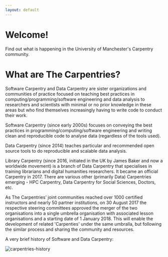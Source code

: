 ```yaml
---
layout: default
---
```


# Welcome!
Find out what is happening in the University of Manchester's Carpentry community.

# What are The Carpentries?

Software Carpentry and Data Carpentry are sister organizations and communities of practice focused on teaching best practices in computing/programming/software engineering and data analysis to researchers and scientists with minimal or no prior knowledge in these areas but who find themselves increasingly having to write code to conduct their work. 

Software Carpentry (since early 2000s) focuses on conveying the best practices in programming/computing/software engineering and writing clean and reproducible code to analyse data (regardless of the tools used). 

Data Carpentry (since 2014) teaches particular and recommended open source tools to do reproducible and scalable data analysis. 

Library Carpentry (since 2016, initiated in the UK by James Baker and now a worldwide movement) is a branch of Data Carpentry that specialises in training librarians and digital humanities researchers. It became an official Carpentry in 2017. There are various other (primarily Data) Carpentries emerging - HPC Carpentry, Data Carpentry for Social Sciences, Doctors, etc.

As The Carpentries’ joint communities reached over 1000 certified instructors and nearly 50 partner institutions, on 30 August 2017 the respective steering committees approved the merger of the two organisations into a single umbrella organisation with associated lesson organisations and a starting date of 1 January 2018. This will enable the development of related 'Carpenties' under the same umbralla, but following the similar process and sharing the community and resources.

A very brief history of Software and Data Carpentry:

![carpentries-history](https://software-carpentry.org/files/2017/SWCDChistory.png "A brief history of Software and Data Carpentry")

